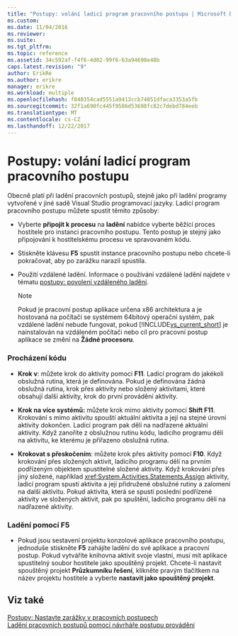 ```yaml
---
title: "Postupy: volání ladicí program pracovního postupu | Microsoft Docs"
ms.custom: 
ms.date: 11/04/2016
ms.reviewer: 
ms.suite: 
ms.tgt_pltfrm: 
ms.topic: reference
ms.assetid: 34c592af-f4f6-4d02-99f6-63a94698e48b
caps.latest.revision: "9"
author: ErikRe
ms.author: erikre
manager: erikre
ms.workload: multiple
ms.openlocfilehash: f840354cad5551a9413ccb74851dfaca3353a5fb
ms.sourcegitcommit: 32f1a690fc445f9586d53698fc82c7debd784eeb
ms.translationtype: MT
ms.contentlocale: cs-CZ
ms.lasthandoff: 12/22/2017
---
```

# <a name="how-to-invoke-the-workflow-debugger"></a>Postupy: volání ladicí program pracovního postupu
Obecně platí při ladění pracovních postupů, stejně jako při ladění programy vytvořené v jiné sadě Visual Studio programovací jazyky. Ladicí program pracovního postupu můžete spustit těmito způsoby:  
  
-   Vyberte **připojit k procesu** na **ladění** nabídce vyberte běžící proces hostitele pro instanci pracovního postupu. Tento postup je stejný jako připojování k hostitelskému procesu ve spravovaném kódu.  
  
-   Stiskněte klávesu **F5** spustit instance pracovního postupu nebo chcete-li pokračovat, aby po zarážku narazil spustila.  
  
-   Použití vzdálené ladění. Informace o používání vzdálené ladění najdete v tématu [postupy: povolení vzdáleného ladění](http://go.microsoft.com/fwlink/?LinkId=196257).  
  
    > [!NOTE]
    >  Pokud je pracovní postup aplikace určena x86 architektura a je hostovaná na počítači se systémem 64bitový operační systém, pak vzdálené ladění nebude fungovat, pokud [!INCLUDE[vs_current_short](../code-quality/includes/vs_current_short_md.md)] je nainstalován na vzdáleném počítači nebo cíl pro pracovní postup aplikace se změní na **Žádné procesoru**.  
  
### <a name="stepping-through-code"></a>Procházení kódu  
  
-   **Krok v**: můžete krok do aktivity pomocí **F11**. Ladicí program do jakékoli obslužná rutina, která je definována. Pokud je definována žádná obslužná rutina, krok přes aktivity nebo složený aktivitami, které obsahují další aktivity, krok do první provádění aktivity.  
  
-   **Krok na více systémů:** můžete krok mimo aktivity pomocí **Shift F11**. Krokování s mimo aktivitu spouští aktuální aktivita a její na stejné úrovni aktivity dokončen. Ladicí program pak dělí na nadřazené aktuální aktivity. Když zanoříte z obslužnou rutinu kódu, ladicího programu dělí na aktivitu, ke kterému je přiřazeno obslužná rutina.  
  
-   **Krokovat s přeskočením**: můžete krok přes aktivity pomocí **F10**. Když krokování přes složených aktivit, ladicího programu dělí na prvním podřízeným objektem spustitelné složené aktivity. Když krokování přes jiný složené, například <xref:System.Activities.Statements.Assign> aktivity, ladicí program spustí aktivita a její přidružené obslužné rutiny a zalomení na další aktivitu. Pokud aktivita, která se spustí poslední podřízené aktivity ve složených aktivit, pak po spuštění, ladicího programu dělí na nadřazené aktivity.  
  
### <a name="debugging-with-f5"></a>Ladění pomocí F5  
  
-   Pokud jsou sestavení projektu konzolové aplikace pracovního postupu, jednoduše stiskněte **F5** zahájíte ladění do své aplikace a pracovní postup. Pokud vytváříte knihovna aktivit svoje vlastní, musí mít aplikace spustitelný soubor hostitele jako spouštěný projekt. Chcete-li nastavit spouštěný projekt **Průzkumníku řešení**, klikněte pravým tlačítkem na název projektu hostitele a vyberte **nastavit jako spouštěný projekt**.  
  
## <a name="see-also"></a>Viz také  
 [Postupy: Nastavte zarážky v pracovních postupech](../workflow-designer/how-to-set-breakpoints-in-workflows.md)   
 [Ladění pracovních postupů pomocí návrháře postupu provádění](../workflow-designer/debugging-workflows-with-the-workflow-designer.md)